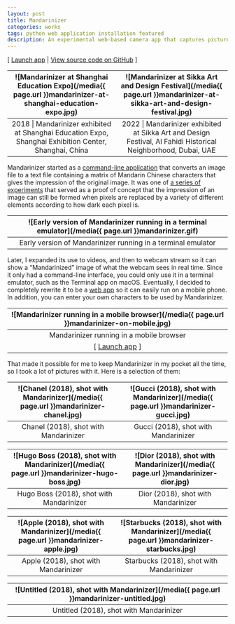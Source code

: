 ```yaml
---
layout: post
title: Mandarinizer
categories: works
tags: python web application installation featured
description: An experimental web-based camera app that captures pictures in the form of pixel art consisting of Mandarin Chinese characters.
---
```


[ [Launch app](https://jackbdu.com/mandarinizer/) \| [View source code on GitHub](https://github.com/jackbdu/mandarinizer/tree/gh-pages) ]
<!--more-->

![Mandarinizer at Shanghai Education Expo](/media{{ page.url }}mandarinizer-at-shanghai-education-expo.jpg) | ![Mandarinizer at Sikka Art and Design Festival](/media{{ page.url }}mandarinizer-at-sikka-art-and-design-festival.jpg) |
:----------: | :----------: |
2018 \| Mandarinizer exhibited at Shanghai Education Expo, Shanghai Exhibition Center, Shanghai, China | 2022 \| Mandarinizer exhibited at Sikka Art and Design Festival, Al Fahidi Historical Neighborhood, Dubai, UAE |

Mandarinizer started as a [command-line application](https://github.com/jackbdu/mandarinizer) that converts an image file to a text file containing a matrix of Mandarin Chinese characters that gives the impression of the original image. It was one of [a series of experiments](/works/shirkys-eye/) that served as a proof of concept that the impression of an image can still be formed when pixels are replaced by a variety of different elements according to how dark each pixel is.

![Early version of Mandarinizer running in a terminal emulator](/media{{ page.url }}mandarinizer.gif) |
:----------: |
Early version of Mandarinizer running in a terminal emulator |

Later, I expanded its use to videos, and then to webcam stream so it can show a “Mandarinized” image of what the webcam sees in real time. Since it only had a command-line interface, you could only use it in a terminal emulator, such as the Terminal app on macOS. Eventually, I decided to completely rewrite it to be a [web app](https://github.com/jackbdu/mandarinizer/tree/gh-pages) so it can easily run on a mobile phone. In addition, you can enter your own characters to be used
by Mandarinizer.

![Mandarinizer running in a mobile browser](/media{{ page.url }}mandarinizer-on-mobile.jpg) |
:----------: |
Mandarinizer running in a mobile browser |
[ [Launch app](https://jackbdu.com/mandarinizer/) ] |

That made it possible for me to keep Mandarinizer in my pocket all the time, so I took a lot of pictures with it. Here is a selection of them:

![Chanel (2018), shot with Mandarinizer](/media{{ page.url }}mandarinizer-chanel.jpg) | ![Gucci (2018), shot with Mandarinizer](/media{{ page.url }}mandarinizer-gucci.jpg) |
:----------: | :----------: |
Chanel (2018), shot with Mandarinizer | Gucci (2018), shot with Mandarinizer |

![Hugo Boss (2018), shot with Mandarinizer](/media{{ page.url }}mandarinizer-hugo-boss.jpg) | ![Dior (2018), shot with Mandarinizer](/media{{ page.url }}mandarinizer-dior.jpg) |
:----------: | :----------: |
Hugo Boss (2018), shot with Mandarinizer | Dior (2018), shot with Mandarinizer |

![Apple (2018), shot with Mandarinizer](/media{{ page.url }}mandarinizer-apple.jpg) | ![Starbucks (2018), shot with Mandarinizer](/media{{ page.url }}mandarinizer-starbucks.jpg) |
:----------: | :----------: |
Apple (2018), shot with Mandarinizer | Starbucks (2018), shot with Mandarinizer |

![Untitled (2018), shot with Mandarinizer](/media{{ page.url }}mandarinizer-untitled.jpg) |
:----------: |
Untitled (2018), shot with Mandarinizer |
